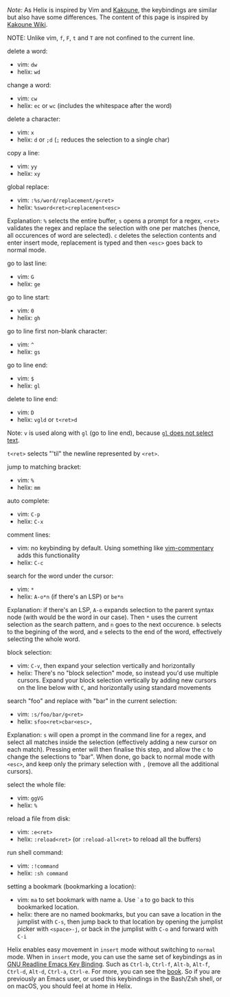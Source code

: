*Note:* As Helix is inspired by Vim and [Kakoune](https://github.com/mawww/kakoune), the keybindings are similar but also have some differences. The content of this page is inspired by [Kakoune Wiki](https://github.com/mawww/kakoune/wiki/Migrating-from-Vim).

NOTE: Unlike vim, `f`, `F`, `t` and `T` are not confined to the current line.

delete a word:
* vim: `dw`
* helix: `wd`

change a word:
* vim: `cw`
* helix: `ec` or `wc` (includes the whitespace after the word)

delete a character:
* vim: `x`
* helix: `d` or `;d` (`;` reduces the selection to a single char)

copy a line:
* vim: `yy`
* helix: `xy`

global replace:
* vim: `:%s/word/replacement/g<ret>`
* helix: `%sword<ret>creplacement<esc>`

Explanation: `%` selects the entire buffer, `s` opens a prompt for a regex, `<ret>` validates the regex and replace the selection with one per matches (hence, all occurences of word are selected). `c` deletes the selection contents and enter insert mode, replacement is typed and then `<esc>` goes back to normal mode.

go to last line:
* vim: `G`
* helix: `ge`

go to line start:
* vim: `0`
* helix: `gh`

go to line first non-blank character:
* vim: `^`
* helix: `gs`

go to line end:
* vim: `$`
* helix: `gl`

delete to line end:
* vim: `D`
* helix: `vgld` or `t<ret>d`

Note: `v` is used along with `gl` (go to line end), because [`gl` does not select text](https://github.com/helix-editor/helix/issues/1630).

`t<ret>` selects "'til" the newline represented by `<ret>`.

jump to matching bracket:
* vim: `%`
* helix: `mm`

auto complete:
* vim: `C-p`
* helix: `C-x`

comment lines:
* vim: no keybinding by default. Using something like [vim-commentary](https://github.com/tpope/vim-commentary) adds this functionality
* helix: `C-c`

search for the word under the cursor:
* vim: `*`
* helix: `A-o*n` (if there's an LSP) or `be*n`

Explanation: if there's an LSP, `A-o` expands selection to the parent syntax node (with would be the word in our case). Then `*` uses the current selection as the search pattern, and `n` goes to the next occurence. `b` selects to the begining of the word, and `e` selects to the end of the word, effectively selecting the whole word.

block selection:
* vim: `C-v`, then expand your selection vertically and horizontally
* helix: There's no "block selection" mode, so instead you'd use multiple cursors. Expand your block selection vertically by adding new cursors on the line below with `C`, and horizontally using standard movements

search "foo" and replace with "bar" in the current selection:
* vim: `:s/foo/bar/g<ret>`
* helix: `sfoo<ret>cbar<esc>,`

Explanation: `s` will open a prompt in the command line for a regex, and select all matches inside the selection (effectively adding a new cursor on each match). Pressing enter will then finalise this step, and allow the `c` to change the selections to "bar". When done, go back to normal mode with `<esc>`, and keep only the primary selection with `,` (remove all the additional cursors).

select the whole file:
* vim: `ggVG`
* helix: `%`

reload a file from disk:
* vim: `:e<ret>`
* helix: `:reload<ret>` (or `:reload-all<ret>` to reload all the buffers)

run shell command:
* vim: `:!command`
* helix: `:sh command`

setting a bookmark (bookmarking a location):
* vim: `ma` to set bookmark with name a. Use `` `a `` to go back to this bookmarked location.
* helix: there are no named bookmarks, but you can save a location in the jumplist with `C-s`, then jump back to that location by opening the jumplist picker with `<space>-j`, or back in the jumplist with `C-o` and forward with `C-i`

Helix enables easy movement in `insert` mode without switching to `normal` mode. When in `insert` mode, you can use the same set of keybindings as in [GNU Readline Emacs Key Binding](https://en.wikipedia.org/wiki/GNU_Readline#Emacs_keyboard_shortcuts). Such as `Ctrl-b`, `Ctrl-f`, `Alt-b`, `Alt-f`, `Ctrl-d`, `Alt-d`, `Ctrl-a`, `Ctrl-e`. For more, you can see the [book](https://docs.helix-editor.com/keymap.html#insert-mode). So if you are previously an Emacs user, or used this keybindings in the Bash/Zsh shell, or on macOS, you should feel at home in Helix.


